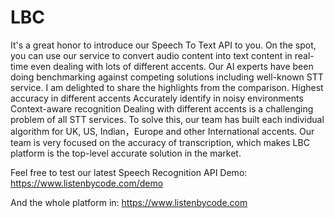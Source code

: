 # LBC
It's a great honor to introduce our  Speech To Text API to you. On the spot, you can use our service to convert audio content into text content in real-time even dealing with lots of different accents. 
Our AI experts have been doing benchmarking against competing solutions including well-known STT service. I am delighted to share the highlights from the comparison.
                Highest accuracy in different accents
                Accurately identify in noisy environments
                Context-aware recognition
Dealing with different accents is a challenging problem of all STT services. To solve this, our team has built each individual algorithm for UK, US, Indian，Europe and other International accents. Our team is very focused on the accuracy of transcription, which makes LBC platform is the top-level accurate solution in the market.

Feel free to test our latest Speech Recognition API Demo:  https://www.listenbycode.com/demo


And the whole platform in:  https://www.listenbycode.com
